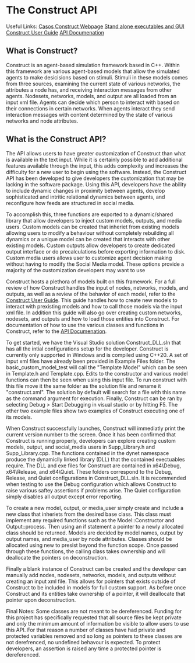 # The Construct API
Useful Links:
[Casos Construct Webpage](http://casos.cs.cmu.edu/projects/construct)
[Stand alone executables and GUI](http://casos.cs.cmu.edu/projects/construct/software.php)
[Construct User Guide](http://casos.cs.cmu.edu/publications/papers/CMU-ISR-22-102.pdf)
[API Documenation](http://casos.cs.cmu.edu/projects/construct/API/index.html)

## What is Construct?
Construct is an agent-based simulation framework based in C++. 
Within this framework are various agent-based models that allow the simulated agents to make desicisions based on stimuli.
Stimuli in these models comes from three sources, examining the current state of various networks, the attributes a node has, and receiving interaction messages from other agents.
Nodesets, networks, models, and output are all loaded from an input xml file.
Agents can decide which person to interact with based on their connections in certain networks.
When agents interact they send interaction messages with content determined by the state of various networks and node attributes.

## What is the Construct API?
The API allows users to have greater customization of Construct than what is available in the text input.
While it is certainly possible to add additional features available through the input, this adds complexity and increases the difficulty for a new user to begin using the software.
Instead, the Construct API has been developed to give developers the customization that may be lacking in the software package.
Using this API, developers have the ability to include dynamic changes in proximity between agents, develop sophisticated and intritic relational dynamics between agents, and reconfigure how feeds are structured in social media.

To accomplish this, three functions are exported to a dynamic/shared library that allow developers to inject custom models, outputs, and media users.
Custom models can be created that inheriet from existing models allowing users to modify a behaviour without completely rebuilding all dynamics or a unique model can be created that interacts with other existing models.
Custom outputs allow developers to create dedicated output interface or do precalculations before exporting information to disk.
Custom media users allows user to customize agent decision making without having to modify the Social Media model.
These options provide a majority of the customization developers may want to use




Construct hosts a plethora of models built on this framework.
For a full review of how Construct handles the input of nodes, networks, models, and outputs, as well as a review of the behavior of each model, refer to the [Construct User Guide](http://casos.cs.cmu.edu/publications/papers/CMU-ISR-22-102.pdf).
This guide handles how to create new models to interact with prexisting models and how to call those models via the input xml file.
In addition this guide will also go over creating custom networks, nodesets, and outputs and how to load those entities into Construct.
For documentation of how to use the various classes and functions in Construct, refer to the [API Documenation](http://casos.cs.cmu.edu/projects/construct/API/index.html).

To get started, we have the Visual Studio solution Construct_DLL.sln that has all the intial configurations setup for the developer.
Construct is currently only supported in Windows and is compiled using C++20.
A set of input xml files have already been provided in Example Files folder.
The basic_custom_model_test will call the "Template Model" which can be seen in Template.h and Template.cpp.
Edits to the constructor and various model functions can then be seen when using this input file.
To run construct with this file move it the same folder as the solution file and rename it "construct.xml".
The solution by default will search for a file with this name as the command argument for execution.
Finally, Construct can be ran by selecting Debug > Start Debugging in visual studio or by hitting F5.
The other two example files show two examples of Construct executing one of its models.

When Construct successfully launches, Construct will immediatly print the current version number to the screen.
Once it has been confirmed that Construct is running properly, developers can explore creating custom models, output, and social_media users in Supp_Library.h and Supp_Library.cpp.
The functions contained in the dynet namespace produce the dynamiclly linked library (DLL) that the contained exectuables require.
The DLL and exe files for Construct are contained in x64\Debug, x64\Release, and x64\Quiet.
These folders correspond to the Debug, Release, and Quiet configurations in Construct_DLL.sln.
It is recommended when testing to use the Debug configuration which allows Construct to raise various saftey assertions if problems arise.
The Quiet configuration simply disables all output except error reporting.

To create a new model, output, or media_user simply create and include a new class that inheriets from the desired base class.
This class must implement any required functions such as the Model::Constructor and Output::process.
Then using an if statement a pointer to a newly allocated class should be returned.
Models are decided by model names, output by output names, and media_user by node attributes.
Classes should be allocated using new to presist beyond the function scope.
Once passed through these functions, the calling class takes ownership and will deallocate the pointers on deconstruction.

Finally a blank instance of Construct can be created and the developer can manually add nodes, nodesets, networks, models, and outputs without creating an input xml file.
This allows for pointers that exists outside of Construct to be included in models for full custom support.
As before once Construct and its entities take ownership of a pointer, it will deallocate that pointer upon deconstruction.

Final Notes:
Some classes are not meant to be dereferenced.
Funding for this project has specifically requested that all source files be kept private and only the minimum amount of information be visible to allow users to use this API.
For that reason a number of classes have had private and protected variables removed and so long as pointers to these classes are not derefrenced, no undefined behavour is expected.
To protect developers, an assertion is raised any time a protected pointer is dereferenced.
